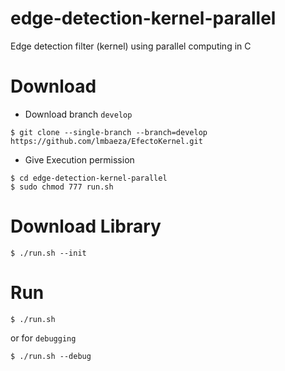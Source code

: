 # edge-detection-kernel-parallel
Edge detection filter (kernel) using parallel computing in C

# Download

* Download branch `develop`
```shell
$ git clone --single-branch --branch=develop https://github.com/lmbaeza/EfectoKernel.git
```

* Give Execution permission
```shell
$ cd edge-detection-kernel-parallel
$ sudo chmod 777 run.sh 
```

# Download Library

```shell
$ ./run.sh --init
```

# Run

```shell
$ ./run.sh
```
or for `debugging`
```shell
$ ./run.sh --debug
```